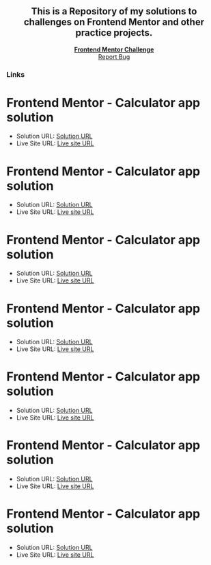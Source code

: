 
# 

<div align="center">
  <h2 align="center">This is a Repository of my solutions to challenges on Frontend Mentor and other practice projects.</h2>
  <p align="center">
    <a href="https://www.frontendmentor.io/solutions/social-media-dasboard-with-theme-switcher-tmQXOQU78e"><strong>Frontend Mentor Challenge</strong></a>
    <br />
    <a href="https://github.com/Dom-iha/Practice/issues" target="_blank">Report Bug</a>
  </p>
</div>



### Links

# Frontend Mentor - Calculator app solution

- Solution URL: [Solution URL](https://your-solution-url.com)
- Live Site URL: [Live site URL]( https://dom-iha.github.io/Calculator-app/)


# Frontend Mentor - Calculator app solution

- Solution URL: [Solution URL](https://your-solution-url.com)
- Live Site URL: [Live site URL]( https://dom-iha.github.io/Calculator-app/)


# Frontend Mentor - Calculator app solution

- Solution URL: [Solution URL](https://your-solution-url.com)
- Live Site URL: [Live site URL]( https://dom-iha.github.io/Calculator-app/)


# Frontend Mentor - Calculator app solution

- Solution URL: [Solution URL](https://your-solution-url.com)
- Live Site URL: [Live site URL]( https://dom-iha.github.io/Calculator-app/)


# Frontend Mentor - Calculator app solution

- Solution URL: [Solution URL](https://your-solution-url.com)
- Live Site URL: [Live site URL]( https://dom-iha.github.io/Calculator-app/)


# Frontend Mentor - Calculator app solution

- Solution URL: [Solution URL](https://your-solution-url.com)
- Live Site URL: [Live site URL]( https://dom-iha.github.io/Calculator-app/)


# Frontend Mentor - Calculator app solution

- Solution URL: [Solution URL](https://your-solution-url.com)
- Live Site URL: [Live site URL]( https://dom-iha.github.io/Calculator-app/)
